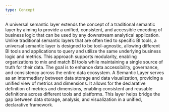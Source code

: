 ```yaml
---
type: Concept
---
```


A universal semantic layer extends the concept of a traditional semantic layer by aiming to provide a unified, consistent, and accessible encoding of business logic that can be used by any downstream analytical application. Unlike traditional semantic layers that are often tied to specific BI tools, a universal semantic layer is designed to be tool-agnostic, allowing different BI tools and applications to query and utilize the same underlying business logic and metrics. This approach supports modularity, enabling organizations to mix and match BI tools while maintaining a single source of truth for their data. The goal is to enhance data accessibility, governance, and consistency across the entire data ecosystem. A Semantic Layer serves as an intermediary between data storage and data visualization, providing a unified view of metrics and dimensions. It allows for the declarative definition of metrics and dimensions, enabling consistent and reusable definitions across different tools and platforms. This layer helps bridge the gap between data storage, analysis, and visualization in a unified, declarative framework.